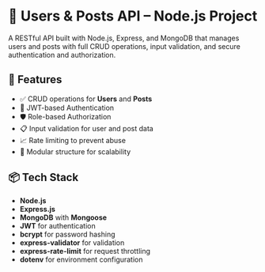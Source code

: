 # 🧩 Users & Posts API – Node.js Project

A RESTful API built with Node.js, Express, and MongoDB that manages users and posts with full CRUD operations, input validation, and secure authentication and authorization.

## 🚀 Features

- ✅ CRUD operations for **Users** and **Posts**
- 🔐 JWT-based Authentication
- 🛡️ Role-based Authorization
- 📋 Input validation for user and post data
- 📈 Rate limiting to prevent abuse
- 🧱 Modular structure for scalability

## 📦 Tech Stack

- **Node.js**
- **Express.js**
- **MongoDB** with **Mongoose**
- **JWT** for authentication
- **bcrypt** for password hashing
- **express-validator** for validation
- **express-rate-limit** for request throttling
- **dotenv** for environment configuration
